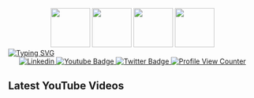 <!-- Intro Section -->
<div id="intro-img" align="center">
<a href="#"><img src="https://emojis.slackmojis.com/emojis/images/1643514939/9611/linux.png?1643514939" width="80"/></a>
<a href="#"><img src="https://emojis.slackmojis.com/emojis/images/1643514155/1159/ubuntu.png?1643514155" width="80"/></a>
<a href="#"><img src="https://emojis.slackmojis.com/emojis/images/1643514881/8944/vscode.png?1643514881" width="80"/></a>
<a href="#"><img src="https://emojis.slackmojis.com/emojis/images/1643514073/291/golang.png?1643514073" width="80"/></a>
</div
  

<div id="about-me align="center">
<a href="https://git.io/typing-svg"><img src="https://readme-typing-svg.demolab.com?font=Roboto+Condensed&weight=500&size=24&duration=3500&pause=500&color=F70CEA&width=550&lines=Hello%2C+I'm+Jinhee+Han;I'm+learning+backend+development%2C;Interested+in+distributed+system" alt="Typing SVG" /></a>
</div>

<!-- Social Media -->
<div id="social-media-badges" align="center">
<a href="https://www.linkedin.com/in/jinheehan/">
 <img src="https://img.shields.io/badge/LinkedIn-blue?style=for-the-badge&logo=linkedin&logoColor=white" alt="Linkedin">
  </a>  
  <a href="https://www.youtube.com/@jinheehanaaa/">
 <img src="https://img.shields.io/badge/YouTube-red?style=for-the-badge&logo=youtube&logoColor=white" alt="Youtube Badge">
  </a>  
  <a href="https://twitter.com/JinheeHanAAA/">
 <img src="https://img.shields.io/badge/Twitter-blue?style=for-the-badge&logo=twitter&logoColor=white" alt="Twitter Badge">
  </a>  
  <a href="#">
    <img src="https://komarev.com/ghpvc/?username=jinheehanaaa&style=for-the-badge&color=orange" alt="Profile View Counter">
   </a>
 </div>
 
 <!-- YouTube Video Cards -->
 ## Latest YouTube Videos
<!-- BEGIN YOUTUBE-CARDS -->
<!-- END YOUTUBE-CARDS -->
 
 
 
